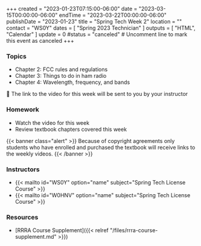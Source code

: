 +++
created = "2023-01-23T07:15:00-06:00"
date = "2023-03-15T00:00:00-06:00"
endTime = "2023-03-22T00:00:00-06:00"
publishDate = "2023-01-23"
title = "Spring Tech Week 2"
location = ""
contact = "WS0Y"
dates = [ "Spring 2023 Technician" ]
outputs = [ "HTML", "Calendar" ]
update = 0
#status = "canceled"	# Uncomment line to mark this event as canceled	
+++
### Topics

* Chapter 2: FCC rules and regulations
* Chapter 3: Things to do in ham radio
* Chapter 4: Wavelength, frequency, and bands

:vhs: The link to the video for this week will be sent to you by your
instructor

### Homework

* Watch the video for this week
* Review textbook chapters covered this week

{{< banner class="alert" >}}
Because of copyright agreements only students who have enrolled and
purchased the textbook will receive links to the weekly videos.
{{< /banner >}}

### Instructors

* {{< mailto id="WS0Y" option="name" subject="Spring Tech License Course" >}}
* {{< mailto id="W0HNV" option="name" subject="Spring Tech License Course" >}}

### Resources

* [RRRA Course Supplement]({{< relref "/files/rrra-course-supplement.md" >}})

